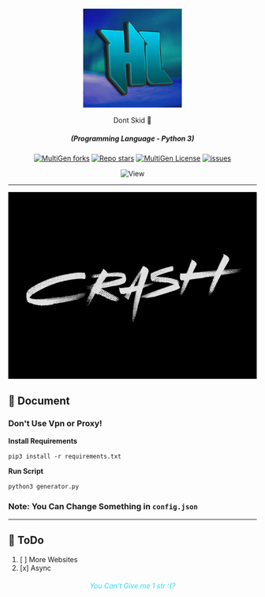 <p align="center"><img src="images/02.png" alt="MultiGen"></p>
<div align="center" style="margin-top: 0;">
   <p>Dont Skid 👀</p>
</div>
<em><h5 align="center">(Programming Language - Python 3)</h5></em>
<p align="center">
<a href="#"><img alt="MultiGen forks" src="https://img.shields.io/github/forks/BlackSnowDot/MultiAccountGenerator?style=for-the-badge"></a>
<a href="#"><img alt="Repo stars" src="https://img.shields.io/github/stars/BlackSnowDot/MultiAccountGenerator?style=for-the-badge&color=yellow"></a>
<a href="#"><img alt="MultiGen License" src="https://img.shields.io/github/license/BlackSnowDot/MultiAccountGenerator?color=orange&style=for-the-badge"></a>
<a href="https://github.com/BlackSnowDot/MultiAccountGenerator/issues"><img alt="issues" src="https://img.shields.io/github/issues/BlackSnowDot/MultiAccountGenerator?color=purple&style=for-the-badge"></a>
<p align="center"><img src="https://views.whatilearened.today/views/github/BlackSnowDot/MultiAccountGenerator.svg" width="80px" height="28px" alt="View"></p>

---

<p align="center"><img src="images/01.png" width="1040" alt="outlook"></p>

## 📝 Document
### Don't Use Vpn or Proxy!
**Install Requirements**

```
pip3 install -r requirements.txt
```

**Run Script**
```shell
python3 generator.py
```

### Note: You Can Change Something in `config.json`






---
## 📝 ToDo

1. [ ] More Websites
2. [x] Async

<h6 align="center" style="color: #25DCF9">You Can't Give me 1 str :(?</h6>
